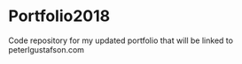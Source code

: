 # Portfolio2018
Code repository for my updated portfolio that will be linked to peterlgustafson.com
